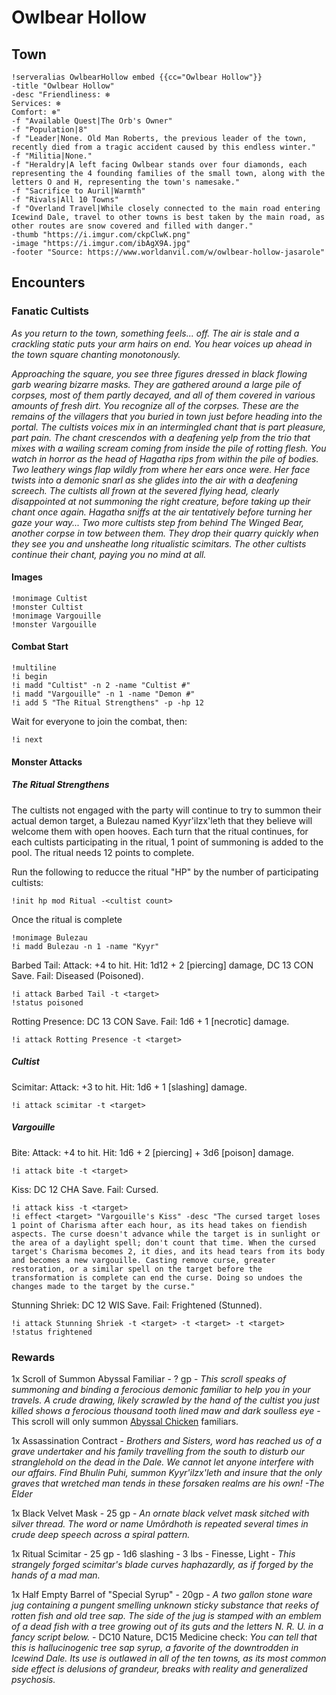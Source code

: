 # Owlbear Hollow
## Town
```
!serveralias OwlbearHollow embed {{cc="Owlbear Hollow"}} 
-title "Owlbear Hollow"
-desc "Friendliness: ❄ 
Services: ❄
Comfort: ❄"
-f "Available Quest|The Orb's Owner"
-f "Population|8"
-f "Leader|None. Old Man Roberts, the previous leader of the town, recently died from a tragic accident caused by this endless winter."
-f "Militia|None."
-f "Heraldry|A left facing Owlbear stands over four diamonds, each representing the 4 founding families of the small town, along with the letters O and H, representing the town's namesake."
-f "Sacrifice to Auril|Warmth"
-f "Rivals|All 10 Towns"
-f "Overland Travel|While closely connected to the main road entering Icewind Dale, travel to other towns is best taken by the main road, as other routes are snow covered and filled with danger."
-thumb "https://i.imgur.com/ckpClwK.png"
-image "https://i.imgur.com/ibAgX9A.jpg"
-footer "Source: https://www.worldanvil.com/w/owlbear-hollow-jasarole"
```

## Encounters
### Fanatic Cultists
_As you return to the town, something feels... off. The air is stale and a crackling static puts your arm hairs on end. You hear voices up ahead in the town square chanting monotonously._

_Approaching the square, you see three figures dressed in black flowing garb wearing bizarre masks. They are gathered around a large pile of corpses, most of them partly decayed, and all of them covered in various amounts of fresh dirt. You recognize all of the corpses. These are the remains of the villagers that you buried in town just before heading into the portal. The cultists voices mix in an intermingled chant that is part pleasure, part pain. The chant crescendos with a deafening yelp from the trio that mixes with a wailing scream coming from inside the pile of rotting flesh. You watch in horror as the head of Hagatha rips from within the pile of bodies. Two leathery wings flap wildly from where her ears once were. Her face twists into a demonic snarl as she glides into the air with a deafening screech. The cultists all frown at the severed flying head, clearly disappointed at not summoning the right creature, before taking up their chant once again. Hagatha sniffs at the air tentatively before turning her gaze your way... Two more cultists step from behind The Winged Bear, another corpse in tow between them. They drop their quarry quickly when they see you and unsheathe long ritualistic scimitars. The other cultists continue their chant, paying you no mind at all._

#### Images
```
!monimage Cultist
!monster Cultist
!monimage Vargouille
!monster Vargouille
```

#### Combat Start
```
!multiline
!i begin
!i madd "Cultist" -n 2 -name "Cultist #"
!i madd "Vargouille" -n 1 -name "Demon #"
!i add 5 "The Ritual Strengthens" -p -hp 12
```
Wait for everyone to join the combat, then:
```
!i next
```

#### Monster Attacks

##### The Ritual Strengthens

The cultists not engaged with the party will continue to try to summon their actual demon target, a Bulezau named Kyyr'ilzx'leth that they believe will welcome them with open hooves. Each turn that the ritual continues, for each cultists participating in the ritual, 1 point of summoning is added to the pool. The ritual needs 12 points to complete.

Run the following to reducce the ritual "HP" by the number of participating cultists:
```
!init hp mod Ritual -<cultist count>
```

Once the ritual is complete
```
!monimage Bulezau
!i madd Bulezau -n 1 -name "Kyyr"
```

Barbed Tail: Attack: +4 to hit. Hit: 1d12 + 2 [piercing] damage, DC 13 CON Save. Fail: Diseased (Poisoned).
```
!i attack Barbed Tail -t <target> 
!status poisoned
```

Rotting Presence: DC 13 CON Save. Fail: 1d6 + 1 [necrotic] damage.
```
!i attack Rotting Presence -t <target> 
```

##### Cultist
Scimitar: Attack: +3 to hit. Hit: 1d6 + 1 [slashing] damage.
```
!i attack scimitar -t <target> 
```

##### Vargouille
Bite: Attack: +4 to hit. Hit: 1d6 + 2 [piercing] + 3d6 [poison] damage.
```
!i attack bite -t <target> 
```

Kiss: DC 12 CHA Save. Fail: Cursed.
```
!i attack kiss -t <target> 
!i effect <target> "Vargouille's Kiss" -desc "The cursed target loses 1 point of Charisma after each hour, as its head takes on fiendish aspects. The curse doesn't advance while the target is in sunlight or the area of a daylight spell; don't count that time. When the cursed target's Charisma becomes 2, it dies, and its head tears from its body and becomes a new vargouille. Casting remove curse, greater restoration, or a similar spell on the target before the transformation is complete can end the curse. Doing so undoes the changes made to the target by the curse."
```

Stunning Shriek: DC 12 WIS Save. Fail: Frightened (Stunned).
```
!i attack Stunning Shriek -t <target> -t <target> -t <target>
!status frightened
```

### Rewards

1x Scroll of Summon Abyssal Familiar - ? gp -  _This scroll speaks of summoning and binding a ferocious demonic familiar to help you in your travels. A crude drawing, likely scrawled by the hand of the cultist you just killed shows a ferocious thousand tooth lined maw and dark soulless eye_ - This scroll will only summon [Abyssal Chicken](https://www.dndbeyond.com/monsters/abyssal-chicken) familiars. 

1x Assassination Contract - _Brothers and Sisters, word has reached us of a grave undertaker and his family travelling from the south to disturb our stranglehold on the dead in the Dale. We cannot let anyone interfere with our affairs. Find Bhulin Puhi, summon Kyyr'ilzx'leth and insure that the only graves that wretched man tends in these forsaken realms are his own! -The Elder_

1x Black Velvet Mask - 25 gp - _An ornate black velvet mask sitched with silver thread. The word or name Umôrdhoth is repeated several times in crude deep speech across a spiral pattern._

1x Ritual Scimitar - 25 gp - 1d6 slashing - 3 lbs - Finesse, Light - _This strangely forged scimitar's blade curves haphazardly, as if forged by the hands of a mad man._

1x Half Empty Barrel of "Special Syrup"	- 20gp - _A two gallon stone ware jug containing a pungent smelling unknown sticky substance that reeks of rotten fish and old tree sap. The side of the jug is stamped with an emblem of a dead fish with a tree growing out of its guts and the letters N. R. U. in a fancy script below._ - DC10 Nature, DC15 Medicine check: _You can tell that this is hallucinogenic tree sap syrup, a favorite of the downtrodden in Icewind Dale. Its use is outlawed in all of the ten towns, as its most common side effect is delusions of grandeur, breaks with reality and generalized psychosis._
